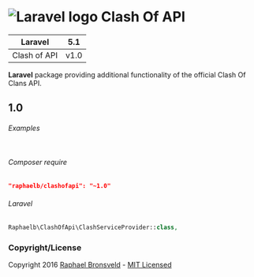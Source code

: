 ![Laravel logo](http://laravel.com/assets/img/laravel-logo.png)  Clash Of API
========================

| **Laravel** | 5.1 |
|:-----------:|:----:|
| Clash of API | v1.0 |
  
**Laravel** package providing additional functionality of the official Clash Of Clans API.

## 1.0 

###### Examples

```php

```

    
###### Composer require
```JSON
"raphaelb/clashofapi": "~1.0"
```

###### Laravel
```php
Raphaelb\ClashOfApi\ClashServiceProvider::class,
```

### Copyright/License
Copyright 2016 [Raphael Bronsveld](https://github.com/RaphaelBronsveld) - [MIT Licensed](http://RaphaelBronsveld.mit-license.org) 